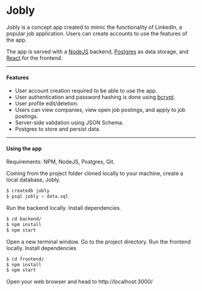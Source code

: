 # Jobly

Jobly is a concept app created to mimic the functionality of LinkedIn, a popular job application. Users can create accounts to use the features of the app. 

The app is served with a [NodeJS](https://nodejs.org/en/) backend, [Postgres](https://www.postgresql.org/) as data storage, and [React](https://reactjs.org/) for the frontend.

___
#### Features
 - User account creation required to be able to use the app. 
 - User authentication and password hashing is done using [bcrypt](https://flask-bcrypt.readthedocs.io/en/latest/).
 - User profile edit/deletion.
 - Users can view companies, view open job postings, and apply to job postings.
 - Server-side validation using JSON Schema.
 - Postgres to store and persist data.
 
___
#### Using the app
Requirements: NPM, NodeJS, Postgres, Git.

Coming from the project folder cloned locally to your machine, create a local database, Jobly.

```sh
$ createdb jobly
$ psql jobly < data.sql
```
Run the backend locally. Install dependencies.
```sh
$ cd backend/
$ npm install
$ npm start
```
Open a new terminal window. Go to the project directory. Run the frontend locally. Install dependencies
```sh
$ cd frontend/
$ npm install
$ npm start
```
Open your web browser and head to http://localhost:3000/
